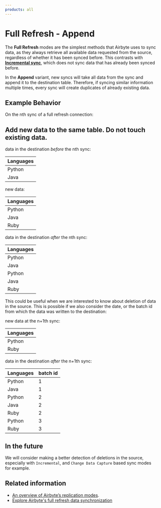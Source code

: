 ```yaml
---
products: all
---
```


# Full Refresh - Append

The **Full Refresh** modes are the simplest methods that Airbyte uses to sync data, as they always retrieve all available data requested from the source, regardless of whether it has been synced before. This contrasts with [**Incremental sync**](./incremental-append.md), which does not sync data that has already been synced before.

In the **Append** variant, new syncs will take all data from the sync and append it to the destination table. Therefore, if syncing similar information multiple times, every sync will create duplicates of already existing data.

## Example Behavior

On the nth sync of a full refresh connection:

## Add new data to the same table. Do not touch existing data.

data in the destination _before_ the nth sync:

| Languages |
| :-------- |
| Python    |
| Java      |

new data:

| Languages |
| :-------- |
| Python    |
| Java      |
| Ruby      |

data in the destination _after_ the nth sync:

| Languages |
| :-------- |
| Python    |
| Java      |
| Python    |
| Java      |
| Ruby      |

This could be useful when we are interested to know about deletion of data in the source. This is possible if we also consider the date, or the batch id from which the data was written to the destination:

new data at the n+1th sync:

| Languages |
| :-------- |
| Python    |
| Ruby      |

data in the destination _after_ the n+1th sync:

| Languages | batch id |
| :-------- | :------- |
| Python    | 1        |
| Java      | 1        |
| Python    | 2        |
| Java      | 2        |
| Ruby      | 2        |
| Python    | 3        |
| Ruby      | 3        |

## In the future

We will consider making a better detection of deletions in the source, especially with `Incremental`, and `Change Data Capture` based sync modes for example.

## Related information

- [An overview of Airbyte’s replication modes](https://airbyte.com/blog/understanding-data-replication-modes).
- [Explore Airbyte's full refresh data synchronization](https://airbyte.com/tutorials/full-data-synchronization)
